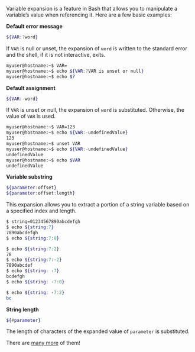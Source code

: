 Variable expansion is a feature in Bash that allows you to manipulate a variable’s value when referencing it. Here are a few basic examples:

**Default error message**
```bash
${VAR:?word}
```
If `VAR` is null or unset, the expansion of `word` is written to the standard error and the shell, if it is not interactive, exits.

```bash
myuser@hostname:~$ VAR=
myuser@hostname:~$ echo ${VAR:?VAR is unset or null}
myuser@hostname:~$ echo $?
```

**Default assignment**
```bash
${VAR:-word}
```
If `VAR` is unset or null, the expansion of `word` is substituted.  Otherwise, the value of `VAR` is used.
```bash
myuser@hostname:~$ VAR=123
myuser@hostname:~$ echo ${VAR:-undefinedValue}
123
myuser@hostname:~$ unset VAR
myuser@hostname:~$ echo ${VAR:-undefinedValue}
undefinedValue
myuser@hostname:~$ echo $VAR
undefinedValue
```
**Variable substring**
```bash
${parameter:offset}
${parameter:offset:length}
```
This expansion allows you to extract a portion of a string variable based on a specified index and length.
```bash
$ string=01234567890abcdefgh
$ echo ${string:7}
7890abcdefgh
$ echo ${string:7:0}

$ echo ${string:7:2}
78
$ echo ${string:7:-2}
7890abcdef
$ echo ${string: -7}
bcdefgh
$ echo ${string: -7:0}

$ echo ${string: -7:2}
bc
```
**String length**
```bash
${#parameter}
```
The length of characters of the expanded value of `parameter` is substituted.

There are [many more](https://tldp.org/LDP/abs/html/parameter-substitution.html) of them!